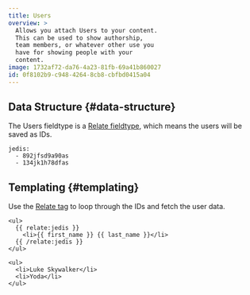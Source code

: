 ```yaml
---
title: Users
overview: >
  Allows you attach Users to your content.
  This can be used to show authorship,
  team members, or whatever other use you
  have for showing people with your
  content.
image: 1732af72-da76-4a23-81fb-69a41b860027
id: 0f8102b9-c948-4264-8cb8-cbfbd0415a04
---
```

## Data Structure {#data-structure}

The Users fieldtype is a [Relate fieldtype](/docs/fieldtypes/relate), which means the users will be saved as IDs.

``` .language-yaml
jedis:
  - 892jfsd9a90as
  - 134jk1h78dfas
```

## Templating {#templating}

Use the [Relate tag](/docs/tags/relate) to loop through the IDs and fetch the user data.

```
<ul>
  {{ relate:jedis }}
    <li>{{ first_name }} {{ last_name }}</li>
  {{ /relate:jedis }}
</ul>
```

``` .language-output
<ul>
  <li>Luke Skywalker</li>
  <li>Yoda</li>
</ul>
```
